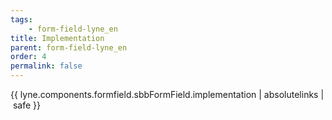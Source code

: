 ```yaml
---
tags: 
    - form-field-lyne_en
title: Implementation
parent: form-field-lyne_en
order: 4
permalink: false  
---
```

{{ lyne.components.formfield.sbbFormField.implementation | absolutelinks | safe }}